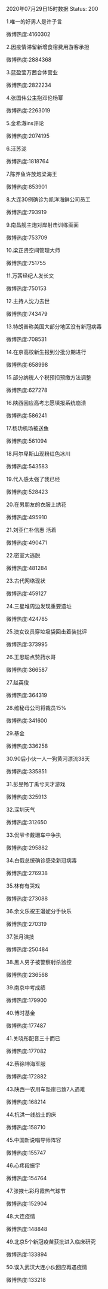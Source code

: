 2020年07月29日15时数据
Status: 200

1.唯一的好男人是许子言

微博热度:4160302

2.因疫情滞留新增食宿费用游客承担

微博热度:2884368

3.蓝盈莹万茜合体营业

微博热度:2822234

4.张国伟公主抱邓伦杨幂

微博热度:2263019

5.金希澈ins评论

微博热度:2074195

6.汪苏泷

微博热度:1818764

7.陈养鱼许放炮梁海王

微博热度:853901

8.大连30例确诊为凯洋海鲜公司员工

微博热度:793919

9.南昌舰主炮对岸射击训练画面

微博热度:753709

10.梁正贤空间管理大师

微博热度:751755

11.万茜经纪人发长文

微博热度:750153

12.主持人沈力去世

微博热度:743479

13.特朗普称美国大部分地区没有新冠病毒

微博热度:708531

14.在京高校新生报到分批分期进行

微博热度:658998

15.部分纳税人个税预扣预缴方法调整

微博热度:627278

16.陕西回应高考志愿填报系统崩溃

微博热度:586241

17.杨玏机场被送鱼

微博热度:561094

18.阿尔卑斯山现粉红色冰川

微博热度:543583

19.代入感太强了我已经

微博热度:528423

20.在男朋友的衣服上绣花

微博热度:495910

21.刘亚仁朴信惠 活着

微博热度:490471

22.密室大逃脱

微博热度:481284

23.古代网络现状

微博热度:459127

24.三星堆周边发现重要遗址

微博热度:424785

25.澳女议员穿垃圾袋回击着装批评

微博热度:373995

26.王思聪点赞药水哥

微博热度:366587

27.赵英俊

微博热度:364319

28.维秘母公司将裁员15%

微博热度:341600

29.基金

微博热度:336258

30.90后小伙一人一狗黄河漂流38天

微博热度:335851

31.彭昱畅丁禹兮天才游戏

微博热度:325913

32.深圳天气

微博热度:312650

33.侃爷卡戴珊车中争执

微博热度:295882

34.白俄总统确诊感染新冠病毒

微博热度:276938

35.林有有哭戏

微博热度:273088

36.余文乐祝王漫妮分手快乐

微博热度:270319

37.张月演技

微博热度:250484

38.黑人男子被警察射杀监控

微博热度:236568

39.南京中考成绩

微博热度:179900

40.博时基金

微博热度:177487

41.关晓彤配音三十而已

微博热度:177082

42.蔡徐坤海军服

微博热度:172882

43.陕西一农用车坠崖已致7人遇难

微博热度:168214

44.抗洪一线战士的床

微博热度:158710

45.中国新说唱导师阵容

微博热度:155747

46.心疼段振宇

微博热度:154764

47.张掖七彩丹霞热气球节

微博热度:152904

48.大连疫情

微博热度:148848

49.北京5个新冠疫苗获批进入临床研究

微博热度:133894

50.误入武汉大连小伙回应再遇疫情

微博热度:133218

